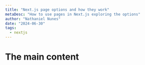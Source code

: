 ```yaml
---
title: "Next.js page options and how they work"
metaDesc: "How to use pages in Next.js exploring the options"
author: "Nathaniel Nunes"
date: "2024-06-30"
tags:
  - nextjs
---
```


# The main content
